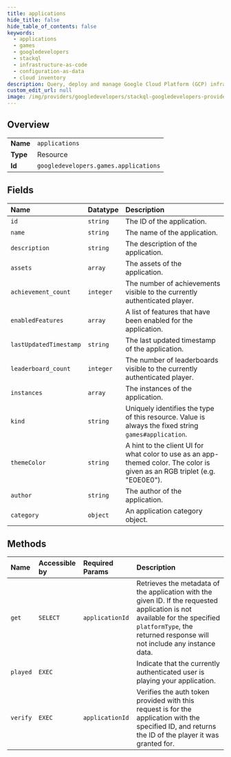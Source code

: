 ```yaml
---
title: applications
hide_title: false
hide_table_of_contents: false
keywords:
  - applications
  - games
  - googledevelopers    
  - stackql
  - infrastructure-as-code
  - configuration-as-data
  - cloud inventory
description: Query, deploy and manage Google Cloud Platform (GCP) infrastructure and resources using SQL
custom_edit_url: null
image: /img/providers/googledevelopers/stackql-googledevelopers-provider-featured-image.png
---
```

  
    

## Overview
<table><tbody>
<tr><td><b>Name</b></td><td><code>applications</code></td></tr>
<tr><td><b>Type</b></td><td>Resource</td></tr>
<tr><td><b>Id</b></td><td><code>googledevelopers.games.applications</code></td></tr>
</tbody></table>

## Fields
| Name | Datatype | Description |
|:-----|:---------|:------------|
| `id` | `string` | The ID of the application. |
| `name` | `string` | The name of the application. |
| `description` | `string` | The description of the application. |
| `assets` | `array` | The assets of the application. |
| `achievement_count` | `integer` | The number of achievements visible to the currently authenticated player. |
| `enabledFeatures` | `array` | A list of features that have been enabled for the application. |
| `lastUpdatedTimestamp` | `string` | The last updated timestamp of the application. |
| `leaderboard_count` | `integer` | The number of leaderboards visible to the currently authenticated player. |
| `instances` | `array` | The instances of the application. |
| `kind` | `string` | Uniquely identifies the type of this resource. Value is always the fixed string `games#application`. |
| `themeColor` | `string` | A hint to the client UI for what color to use as an app-themed color. The color is given as an RGB triplet (e.g. "E0E0E0"). |
| `author` | `string` | The author of the application. |
| `category` | `object` | An application category object. |
## Methods
| Name | Accessible by | Required Params | Description |
|:-----|:--------------|:----------------|:------------|
| `get` | `SELECT` | `applicationId` | Retrieves the metadata of the application with the given ID. If the requested application is not available for the specified `platformType`, the returned response will not include any instance data. |
| `played` | `EXEC` |  | Indicate that the currently authenticated user is playing your application. |
| `verify` | `EXEC` | `applicationId` | Verifies the auth token provided with this request is for the application with the specified ID, and returns the ID of the player it was granted for. |
